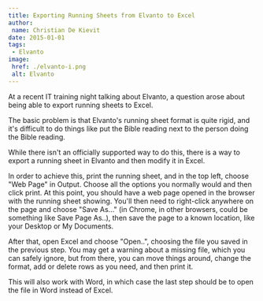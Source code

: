 ```yaml
---
title: Exporting Running Sheets from Elvanto to Excel
author:
 name: Christian De Kievit
date: 2015-01-01
tags:
 - Elvanto
image:
 href: ./elvanto-i.png
 alt: Elvanto
---
```


At a recent IT training night talking about Elvanto, a question arose about being able to export running sheets to Excel.

The basic problem is that Elvanto's running sheet format is quite rigid, and it's difficult to do things like put the Bible reading next to the person doing the Bible reading.

While there isn't an officially supported way to do this, there is a way to export a running sheet in Elvanto and then modify it in Excel.

In order to achieve this, print the running sheet, and in the top left, choose "Web Page" in Output. Choose all the options you normally would and then click print. At this point, you should have a web page opened in the browser with the running sheet showing. You'll then need to right-click anywhere on the page and choose "Save As..." (in Chrome, in other browsers, could be something like Save Page As..), then save the page to a known location, like your Desktop or My Documents.

After that, open Excel and choose "Open..", choosing the file you saved in the previous step. You may get a warning about a missing file, which you can safely ignore, but from there, you can move things around, change the format, add or delete rows as you need, and then print it.

This will also work with Word, in which case the last step should be to open the file in Word instead of Excel.
